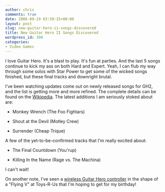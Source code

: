 ```yaml
---
author: chris
comments: true
date: 2006-09-19 03:59:15+00:00
layout: post
slug: new-guitar-hero-ii-songs-discovered
title: New Guitar Hero II Songs Discovered
wordpress_id: 394
categories:
- Video Games
---
```


I love Guitar Hero. It's a blast to play. It's fun at parties. And the last 5 songs continue to kick my ass on both Hard and Expert. Yeah, I can flub my way through some solos with Star Power to get some of the wicked songs finished, but these final tracks and downright brutal.

I've been watching updates come out on newly released songs for GH2, and the list is getting more and more refined. The complete details can be found on the [Wikipedia](http://en.wikipedia.org/wiki/Guitar_Hero_II). The latest additions I am seriously stoked about are:



	
  * Monkey Wrench (The Foo Fightars)

	
  * Shout at the Devil (Motley Crew)

	
  * Surrender (Cheap Trique)


A few of the yet-to-be-confirmed tracks that I'm really excited about:

	
  * The Final Countdown (You'rup)

	
  * Killing In the Name (Rage vs. The Machina)


I can't wait!

On another note, I've seen a [wireless Guitar Hero controller](http://www.amazon.com/Sony-Playstation2-Guitar-Mania-Wireless/dp/B000H956SU/sr=8-1/qid=1158638326/ref=pd_bbs_1/103-5788019-4345453?ie=UTF8&s=videogames) in the shape of a "Flying V" at Toys-R-Us that I'm hoping to get for my birthday!
